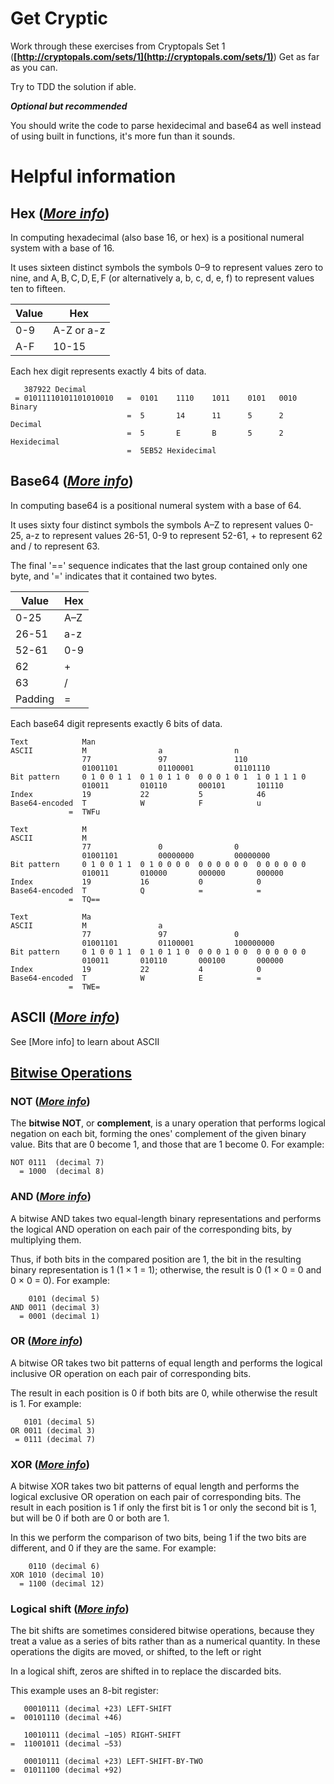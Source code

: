 # Get Cryptic

Work through these exercises from Cryptopals Set 1 (**[http://cryptopals.com/sets/1](http://cryptopals.com/sets/1)**)
Get as far as you can.

Try to TDD the solution if able.

***Optional but recommended***

You should write the code to parse hexidecimal and base64 as well instead of using built in functions, it's more fun than it sounds.

# Helpful information

## Hex (*[More info](https://en.wikipedia.org/wiki/Hexadecimal)*)

In computing hexadecimal (also base 16, or hex) is a positional numeral system with a base of 16. 

It uses sixteen distinct symbols the symbols 0–9 to represent values zero to nine, and A, B, C, D, E, F (or alternatively a, b, c, d, e, f) to represent values ten to fifteen.

    
| Value |    Hex     |
|-------|------------|
| 0-9   | A-Z or a-z |
| A-F   | 10-15      |

Each hex digit represents exactly 4 bits of data.

       387922‬ Decimal
     = 01011110101101010010   =  0101    1110    1011    0101   0010  Binary
                              =  5       14      11      5      2     Decimal
                              =  5       E       B       5	    2     Hexidecimal
                              =  5EB52 Hexidecimal


## Base64 (*[More info](https://en.wikipedia.org/wiki/Base64)*)

In computing base64 is a positional numeral system with a base of 64.

It uses sixty four distinct symbols the symbols A–Z to represent values 0-25, a-z to represent values 26-51, 0-9 to represent 52-61, + to represent 62 and / to represent 63.

The final '==' sequence indicates that the last group contained only one byte, and '=' indicates that it contained two bytes. 

|  Value  | Hex |
|---------|-----|
| 0-25    | A–Z |
| 26-51   | a-z |
| 52-61   | 0-9 |
| 62      | +   |
| 63      | /   |
| Padding | =   |

Each base64 digit represents exactly 6 bits of data.

    Text            Man
    ASCII           M                a                n
                    77               97               110
                    01001101         01100001         01101110
    Bit pattern     0 1 0 0 1 1  0 1 0 1 1 0  0 0 0 1 0 1  1 0 1 1 1 0
                    010011       010110       000101       101110
    Index           19           22           5            46
    Base64-encoded  T            W            F            u
                 =  TWFu

    Text            M  
    ASCII           M  
                    77               0                0
                    01001101         00000000         00000000
    Bit pattern     0 1 0 0 1 1  0 1 0 0 0 0  0 0 0 0 0 0  0 0 0 0 0 0
                    010011       010000       000000       000000
    Index           19           16           0            0
    Base64-encoded  T            Q            =            =
                 =  TQ==

    Text            Ma
    ASCII           M                a 
                    77               97               0
                    01001101         01100001         100000000
    Bit pattern     0 1 0 0 1 1  0 1 0 1 1 0  0 0 0 1 0 0  0 0 0 0 0 0
                    010011       010110       000100       000000
    Index           19           22           4            0
    Base64-encoded  T            W            E            =
                 =  TWE=

## ASCII (*[More info](http://www.rapidtables.com/code/text/ascii-table.htm)*)

See [More info] to learn about ASCII

## [Bitwise Operations](https://en.wikipedia.org/wiki/Bitwise_operation)

### NOT (*[More info](https://en.wikipedia.org/wiki/Bitwise_operation#NOT)*)

The **bitwise NOT**, or **complement**, is a unary operation that performs logical negation on each bit, forming the ones' complement of the given binary value. Bits that are 0 become 1, and those that are 1 become 0. For example:

    NOT 0111  (decimal 7)
      = 1000  (decimal 8)

### AND (*[More info](https://en.wikipedia.org/wiki/Bitwise_operation#AND)*)

A bitwise AND takes two equal-length binary representations and performs the logical AND operation on each pair of the corresponding bits, by multiplying them. 

Thus, if both bits in the compared position are 1, the bit in the resulting binary representation is 1 (1 × 1 = 1); otherwise, the result is 0 (1 × 0 = 0 and 0 × 0 = 0). For example:

        0101 (decimal 5)
    AND 0011 (decimal 3)
      = 0001 (decimal 1)

### OR (*[More info](https://en.wikipedia.org/wiki/Bitwise_operation#OR)*)

A bitwise OR takes two bit patterns of equal length and performs the logical inclusive OR operation on each pair of corresponding bits. 

The result in each position is 0 if both bits are 0, while otherwise the result is 1. For example:

       0101 (decimal 5)
    OR 0011 (decimal 3)
     = 0111 (decimal 7)

### XOR (*[More info](https://en.wikipedia.org/wiki/Bitwise_operation#XOR)*)

A bitwise XOR takes two bit patterns of equal length and performs the logical exclusive OR operation on each pair of corresponding bits. The result in each position is 1 if only the first bit is 1 or only the second bit is 1, but will be 0 if both are 0 or both are 1. 

In this we perform the comparison of two bits, being 1 if the two bits are different, and 0 if they are the same. For example:

        0110 (decimal 6)
    XOR 1010 (decimal 10)
      = 1100 (decimal 12)

### Logical shift (*[More info](https://en.wikipedia.org/wiki/Logical_shift )*)

The bit shifts are sometimes considered bitwise operations, because they treat a value as a series of bits rather than as a numerical quantity. In these operations the digits are moved, or shifted, to the left or right

In a logical shift, zeros are shifted in to replace the discarded bits.

This example uses an 8-bit register:

       00010111 (decimal +23) LEFT-SHIFT
    =  00101110 (decimal +46)
    
       10010111 (decimal −105) RIGHT-SHIFT
    =  11001011 (decimal −53)
    
       00010111 (decimal +23) LEFT-SHIFT-BY-TWO
    =  01011100 (decimal +92)
